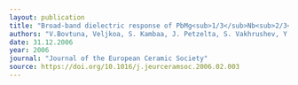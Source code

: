 ```yaml
---
layout: publication
title: "Broad-band dielectric response of PbMg<sub>1/3</sub>Nb<sub>2/3</sub>O<sub>3</sub> relaxor ferroelectrics: Single crystals, ceramics and thin films"
authors: "V.Bovtuna, Veljkoa, S. Kambaa, J. Petzelta, S. Vakhrushev, Y. Yakymenkoc, K. Brinkmand, N. Setterd"
date: 31.12.2006
year: 2006
journal: "Journal of the European Ceramic Society"
source: https://doi.org/10.1016/j.jeurceramsoc.2006.02.003
---
```

